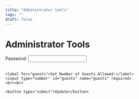 ```yaml
---
title: "Administrator tools"
tags: ""
draft: false
---
```



<h1>Administrator Tools</h1>

<form id="admin-form">
    <label for="password">Password:</label>
    <input type="password" id="password" name="password" required>
    <br><br>
    
    <label for="guests">Set Number of Guests Allowed:</label>
    <input type="number" id="guests" name="guests" required>
    <br><br>
    
    <button type="submit">Update</button>
</form>

<p id="message"></p>

<script src="admin.js"></script>